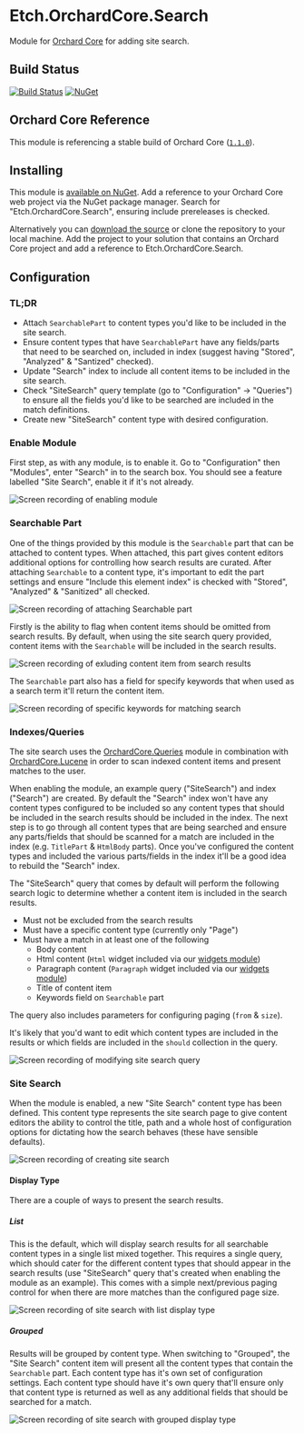 # Etch.OrchardCore.Search

Module for [Orchard Core](https://github.com/OrchardCMS/OrchardCore) for adding site search.

## Build Status

[![Build Status](https://secure.travis-ci.org/etchuk/Etch.OrchardCore.Search.png?branch=main)](http://travis-ci.org/etchuk/Etch.OrchardCore.Search) [![NuGet](https://img.shields.io/nuget/v/Etch.OrchardCore.Search.svg)](https://www.nuget.org/packages/Etch.OrchardCore.Search)

## Orchard Core Reference

This module is referencing a stable build of Orchard Core ([`1.1.0`](https://www.nuget.org/packages/OrchardCore.Module.Targets/1.1.0)).

## Installing

This module is [available on NuGet](https://www.nuget.org/packages/Etch.OrchardCore.Search). Add a reference to your Orchard Core web project via the NuGet package manager. Search for "Etch.OrchardCore.Search", ensuring include prereleases is checked.

Alternatively you can [download the source](https://github.com/etchuk/Etch.OrchardCore.Search/archive/main.zip) or clone the repository to your local machine. Add the project to your solution that contains an Orchard Core project and add a reference to Etch.OrchardCore.Search.

## Configuration

### TL;DR

-   Attach `SearchablePart` to content types you'd like to be included in the site search.
-   Ensure content types that have `SearchablePart` have any fields/parts that need to be searched on, included in index (suggest having "Stored", "Analyzed" & "Santized" checked).
-   Update "Search" index to include all content items to be included in the site search.
-   Check "SiteSearch" query template (go to "Configuration" -> "Queries") to ensure all the fields you'd like to be searched are included in the match definitions.
-   Create new "SiteSearch" content type with desired configuration.

### Enable Module

First step, as with any module, is to enable it. Go to "Configuration" then "Modules", enter "Search" in to the search box. You should see a feature labelled "Site Search", enable it if it's not already.

![Screen recording of enabling module](https://github.com/etchuk/Etch.OrchardCore.Search/raw/main/docs/demo-enable-module.gif)

### Searchable Part

One of the things provided by this module is the `Searchable` part that can be attached to content types. When attached, this part gives content editors additional options for controlling how search results are curated. After attaching `Searchable` to a content type, it's important to edit the part settings and ensure "Include this element index" is checked with "Stored", "Analyzed" & "Sanitized" all checked.

![Screen recording of attaching Searchable part](https://github.com/etchuk/Etch.OrchardCore.Search/raw/main/docs/demo-attaching-searchable-part.gif)

Firstly is the ability to flag when content items should be omitted from search results. By default, when using the site search query provided, content items with the `Searchable` will be included in the search results.

![Screen recording of exluding content item from search results](https://github.com/etchuk/Etch.OrchardCore.Search/raw/main/docs/demo-exclude-from-search-results.gif)

The `Searchable` part also has a field for specify keywords that when used as a search term it'll return the content item.

![Screen recording of specific keywords for matching search](https://github.com/etchuk/Etch.OrchardCore.Search/raw/main/docs/demo-keywords.gif)

### Indexes/Queries

The site search uses the [OrchardCore.Queries](https://orchardcore.readthedocs.io/en/latest/OrchardCore.Modules/OrchardCore.Queries/README/) module in combination with [OrchardCore.Lucene](https://orchardcore.readthedocs.io/en/latest/OrchardCore.Modules/OrchardCore.Lucene/README/) in order to scan indexed content items and present matches to the user.

When enabling the module, an example query ("SiteSearch") and index ("Search") are created. By default the "Search" index won't have any content types configured to be included so any content types that should be included in the search results should be included in the index. The next step is to go through all content types that are being searched and ensure any parts/fields that should be scanned for a match are included in the index (e.g. `TitlePart` & `HtmlBody` parts). Once you've configured the content types and included the various parts/fields in the index it'll be a good idea to rebuild the "Search" index.

The "SiteSearch" query that comes by default will perform the following search logic to determine whether a content item is included in the search results.

-   Must not be excluded from the search results
-   Must have a specific content type (currently only "Page")
-   Must have a match in at least one of the following
    -   Body content
    -   Html content (`Html` widget included via our [widgets module](https://github.com/etchuk/Etch.OrchardCore.Widgets))
    -   Paragraph content (`Paragraph` widget included via our [widgets module](https://github.com/etchuk/Etch.OrchardCore.Widgets))
    -   Title of content item
    -   Keywords field on `Searchable` part

The query also includes parameters for configuring paging (`from` & `size`).

It's likely that you'd want to edit which content types are included in the results or which fields are included in the `should` collection in the query.

![Screen recording of modifying site search query](https://github.com/etchuk/Etch.OrchardCore.Search/raw/main/docs/demo-modifying-default-query.gif)

### Site Search

When the module is enabled, a new "Site Search" content type has been defined. This content type represents the site search page to give content editors the ability to control the title, path and a whole host of configuration options for dictating how the search behaves (these have sensible defaults).

![Screen recording of creating site search](https://github.com/etchuk/Etch.OrchardCore.Search/raw/main/docs/demo-create-site-search.gif)

#### Display Type

There are a couple of ways to present the search results.

##### List

This is the default, which will display search results for all searchable content types in a single list mixed together. This requires a single query, which should cater for the different content types that should appear in the search results (use "SiteSearch" query that's created when enabling the module as an example). This comes with a simple next/previous paging control for when there are more matches than the configured page size.

![Screen recording of site search with list display type](https://github.com/etchuk/Etch.OrchardCore.Search/raw/main/docs/demo-site-search-list.gif)

##### Grouped

Results will be grouped by content type. When switching to "Grouped", the "Site Search" content item will present all the content types that contain the `Searchable` part. Each content type has it's own set of configuration settings. Each content type should have it's own query that'll ensure only that content type is returned as well as any additional fields that should be searched for a match.

![Screen recording of site search with grouped display type](https://github.com/etchuk/Etch.OrchardCore.Search/raw/main/docs/demo-site-search-grouped.gif)

